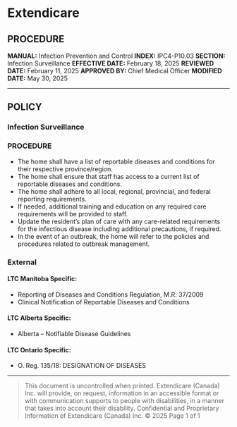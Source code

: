 # Extendicare

## PROCEDURE

**MANUAL:** Infection Prevention and Control
**INDEX:** IPC4-P10.03
**SECTION:** Infection Surveillance
**EFFECTIVE DATE:** February 18, 2025
**REVIEWED DATE:** February 11, 2025
**APPROVED BY:** Chief Medical Officer
**MODIFIED DATE:** May 30, 2025

----

## POLICY

### Infection Surveillance

### PROCEDURE

- The home shall have a list of reportable diseases and conditions for their respective province/region.
- The home shall ensure that staff has access to a current list of reportable diseases and conditions.
- The home shall adhere to all local, regional, provincial, and federal reporting requirements.
- If needed, additional training and education on any required care requirements will be provided to staff.
- Update the resident’s plan of care with any care-related requirements for the infectious disease including additional precautions, if required.
- In the event of an outbreak, the home will refer to the policies and procedures related to outbreak management.

### External

#### LTC Manitoba Specific:
- Reporting of Diseases and Conditions Regulation, M.R. 37/2009
- Clinical Notification of Reportable Diseases and Conditions

#### LTC Alberta Specific:
- Alberta – Notifiable Disease Guidelines

#### LTC Ontario Specific:
- O. Reg. 135/18: DESIGNATION OF DISEASES

----

> This document is uncontrolled when printed.
> Extendicare (Canada) Inc. will provide, on request, information in an accessible format or with communication supports to people with disabilities, in a manner that takes into account their disability. Confidential and Proprietary Information of Extendicare (Canada) Inc. © 2025
> Page 1 of 1